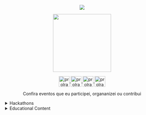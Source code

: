 <p align="center">
  <img align="center" src="https://github-readme-stats.vercel.app/api?username=prolrayderorigin&show_icons=true&theme=dracula">
</p>

<p align="center">
  <img align="center" height="190" src="https://github-readme-stats.anuraghazra1.vercel.app/api/top-langs/?username=prolrayderorigin&layout=compact&theme=dracula" />
</p>

<p align="center">
  <a href="https://dev.to/prolrayderorigin" target="_blank">
    <img align="center" src="https://cdn.jsdelivr.net/npm/simple-icons@3.0.1/icons/dev-dot-to.svg" alt="prolrayderorigin" height="35" width="35" />
  </a>
  <a href="https://twitter.com/prolrayder" target="_blank">
    <img align="center" src="https://cdn.jsdelivr.net/npm/simple-icons@3.0.1/icons/twitter.svg" alt="prolrayderorigin" height="35" width="35" />
  </a>
  <a href="https://www.linkedin.com/in/guilherme-d-9aa067130/" target="_blank">
    <img align="center" src="https://cdn.jsdelivr.net/npm/simple-icons@3.0.1/icons/linkedin.svg" alt="prolrayderorigin" height="35" width="35" />
  </a>
  <a href="https://www.twitch.tv/prolrayder" target="_blank">
    <img align="center" src="https://cdn.jsdelivr.net/npm/simple-icons@3.0.1/icons/twitch.svg" alt="prolrayderorigin" height="35" width="35" />
  </a>
</p>


<p align="center">
  Confira eventos que eu participei, organanizei ou contribui
</p>

<details>
  <summary>Hackathons</summary>
  
  | Hackathon | Place | Role |Date
  | :---: | :---: | :---: | :---:|
  | Hacking | SC | Aluno | *
    
</details>

<details>
<summary>Educational Content</summary>
  
  
  | Title | Type | Role | Avenue | Date
  | :---: | :---: | :---: | :---:| :--------:|
  | Introduction to Git&Github | Bootcamp | * | UniRedentor |2019-04-27 
  
</details>
